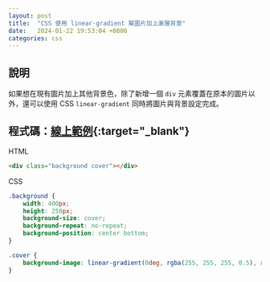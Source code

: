 ```yaml
---
layout: post
title:  "CSS 使用 linear-gradient 幫圖片加上漸層背景"
date:   2024-01-22 19:53:04 +0800
categories: css
---
```



## 說明
如果想在現有圖片加上其他背景色，除了新增一個 `div` 元素覆蓋在原本的圖片以外，還可以使用 CSS `linear-gradient` 同時將圖片與背景設定完成。

## 程式碼：[線上範例](https://codepen.io/anewway/pen/vYPZPvN){:target="_blank"}

HTML
```html
<div class="background cover"></div>
```

CSS
```css
.background {
    width: 400px;
    height: 250px;
    background-size: cover;
    background-repeat: no-repeat;
    background-position: center bottom;
}

.cover {
    background-image: linear-gradient(0deg, rgba(255, 255, 255, 0.5), rgba(255, 255, 255, 0.1)), url('https://images.unsplash.com/photo-1683009427500-71296178737f?q=80&w=2071&auto=format&fit=crop&ixlib=rb-4.0.3&ixid=M3wxMjA3fDF8MHxwaG90by1wYWdlfHx8fGVufDB8fHx8fA%3D%3D');
}
```
